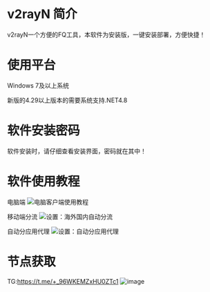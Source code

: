 # v2rayN 简介
v2rayN一个方便的FQ工具，本软件为安装版，一键安装部署，方便快捷！

# 使用平台
Windows 7及以上系统

新版的4.29以上版本的需要系统支持.NET4.8

# 软件安装密码
软件安装时，请仔细查看安装界面，密码就在其中！

# 软件使用教程
电脑端
![电脑客户端使用教程](https://user-images.githubusercontent.com/56907698/164755093-9b5183d4-78b9-4f23-824e-098332d0265f.png)

移动端分流
![设置：海外国内自动分流](https://user-images.githubusercontent.com/56907698/164755111-b5def608-c31d-4731-951f-f666d6cb8297.png)

自动分应用代理
![设置：自动分应用代理](https://user-images.githubusercontent.com/56907698/164755127-82b3c27b-b54c-46fb-91ec-42b9cbe7092d.png)

# 节点获取
TG:https://t.me/+_96WKEMZxHU0ZTc1
![image](https://user-images.githubusercontent.com/56907698/156868659-16d514e6-e4c9-453a-aad0-e0588c8b0598.png)
